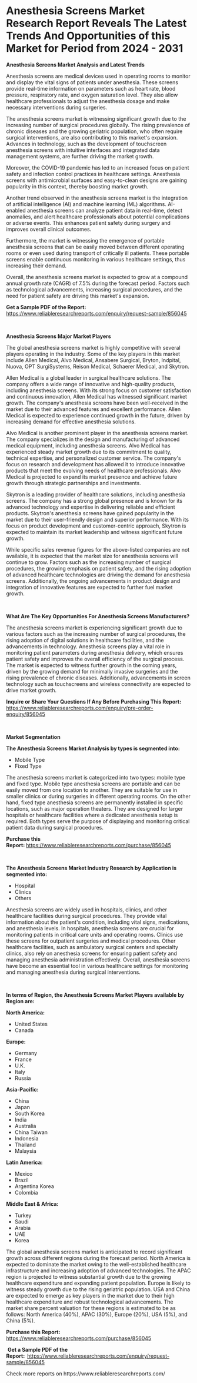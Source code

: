 <p><h1>Anesthesia Screens Market Research Report Reveals The Latest Trends And Opportunities of this Market for Period from 2024 - 2031</h1></p><p><strong>Anesthesia Screens Market Analysis and Latest Trends</strong></p>
<p><p>Anesthesia screens are medical devices used in operating rooms to monitor and display the vital signs of patients under anesthesia. These screens provide real-time information on parameters such as heart rate, blood pressure, respiratory rate, and oxygen saturation level. They also allow healthcare professionals to adjust the anesthesia dosage and make necessary interventions during surgeries.</p><p>The anesthesia screens market is witnessing significant growth due to the increasing number of surgical procedures globally. The rising prevalence of chronic diseases and the growing geriatric population, who often require surgical interventions, are also contributing to this market's expansion. Advances in technology, such as the development of touchscreen anesthesia screens with intuitive interfaces and integrated data management systems, are further driving the market growth.</p><p>Moreover, the COVID-19 pandemic has led to an increased focus on patient safety and infection control practices in healthcare settings. Anesthesia screens with antimicrobial surfaces and easy-to-clean designs are gaining popularity in this context, thereby boosting market growth.</p><p>Another trend observed in the anesthesia screens market is the integration of artificial intelligence (AI) and machine learning (ML) algorithms. AI-enabled anesthesia screens can analyze patient data in real-time, detect anomalies, and alert healthcare professionals about potential complications or adverse events. This enhances patient safety during surgery and improves overall clinical outcomes.</p><p>Furthermore, the market is witnessing the emergence of portable anesthesia screens that can be easily moved between different operating rooms or even used during transport of critically ill patients. These portable screens enable continuous monitoring in various healthcare settings, thus increasing their demand.</p><p>Overall, the anesthesia screens market is expected to grow at a compound annual growth rate (CAGR) of 7.5% during the forecast period. Factors such as technological advancements, increasing surgical procedures, and the need for patient safety are driving this market's expansion.</p></p>
<p><strong>Get a Sample PDF of the Report:&nbsp;</strong> <a href="https://www.reliableresearchreports.com/enquiry/request-sample/856045">https://www.reliableresearchreports.com/enquiry/request-sample/856045</a></p>
<p>&nbsp;</p>
<p><strong>Anesthesia Screens Major Market Players</strong></p>
<p><p>The global anesthesia screens market is highly competitive with several players operating in the industry. Some of the key players in this market include Allen Medical, Alvo Medical, Ansabere Surgical, Bryton, Indpital, Nuova, OPT SurgiSystems, Reison Medical, Schaerer Medical, and Skytron.</p><p>Allen Medical is a global leader in surgical healthcare solutions. The company offers a wide range of innovative and high-quality products, including anesthesia screens. With its strong focus on customer satisfaction and continuous innovation, Allen Medical has witnessed significant market growth. The company's anesthesia screens have been well-received in the market due to their advanced features and excellent performance. Allen Medical is expected to experience continued growth in the future, driven by increasing demand for effective anesthesia solutions.</p><p>Alvo Medical is another prominent player in the anesthesia screens market. The company specializes in the design and manufacturing of advanced medical equipment, including anesthesia screens. Alvo Medical has experienced steady market growth due to its commitment to quality, technical expertise, and personalized customer service. The company's focus on research and development has allowed it to introduce innovative products that meet the evolving needs of healthcare professionals. Alvo Medical is projected to expand its market presence and achieve future growth through strategic partnerships and investments.</p><p>Skytron is a leading provider of healthcare solutions, including anesthesia screens. The company has a strong global presence and is known for its advanced technology and expertise in delivering reliable and efficient products. Skytron's anesthesia screens have gained popularity in the market due to their user-friendly design and superior performance. With its focus on product development and customer-centric approach, Skytron is expected to maintain its market leadership and witness significant future growth.</p><p>While specific sales revenue figures for the above-listed companies are not available, it is expected that the market size for anesthesia screens will continue to grow. Factors such as the increasing number of surgical procedures, the growing emphasis on patient safety, and the rising adoption of advanced healthcare technologies are driving the demand for anesthesia screens. Additionally, the ongoing advancements in product design and integration of innovative features are expected to further fuel market growth.</p></p>
<p>&nbsp;</p>
<p><strong>What Are The Key Opportunities For Anesthesia Screens Manufacturers?</strong></p>
<p><p>The anesthesia screens market is experiencing significant growth due to various factors such as the increasing number of surgical procedures, the rising adoption of digital solutions in healthcare facilities, and the advancements in technology. Anesthesia screens play a vital role in monitoring patient parameters during anesthesia delivery, which ensures patient safety and improves the overall efficiency of the surgical process. The market is expected to witness further growth in the coming years, driven by the growing demand for minimally invasive surgeries and the rising prevalence of chronic diseases. Additionally, advancements in screen technology such as touchscreens and wireless connectivity are expected to drive market growth.</p></p>
<p><strong>Inquire or Share Your Questions If Any Before Purchasing This Report:</strong> <a href="https://www.reliableresearchreports.com/enquiry/pre-order-enquiry/856045">https://www.reliableresearchreports.com/enquiry/pre-order-enquiry/856045</a></p>
<p>&nbsp;</p>
<p><strong>Market Segmentation</strong></p>
<p><strong>The Anesthesia Screens Market Analysis by types is segmented into:</strong></p>
<p><ul><li>Mobile Type</li><li>Fixed Type</li></ul></p>
<p><p>The anesthesia screens market is categorized into two types: mobile type and fixed type. Mobile type anesthesia screens are portable and can be easily moved from one location to another. They are suitable for use in smaller clinics or during surgeries in different operating rooms. On the other hand, fixed type anesthesia screens are permanently installed in specific locations, such as major operation theaters. They are designed for larger hospitals or healthcare facilities where a dedicated anesthesia setup is required. Both types serve the purpose of displaying and monitoring critical patient data during surgical procedures.</p></p>
<p><strong>Purchase this Report:&nbsp;</strong><a href="https://www.reliableresearchreports.com/purchase/856045">https://www.reliableresearchreports.com/purchase/856045</a></p>
<p>&nbsp;</p>
<p><strong>The Anesthesia Screens Market Industry Research by Application is segmented into:</strong></p>
<p><ul><li>Hospital</li><li>Clinics</li><li>Others</li></ul></p>
<p><p>Anesthesia screens are widely used in hospitals, clinics, and other healthcare facilities during surgical procedures. They provide vital information about the patient's condition, including vital signs, medications, and anesthesia levels. In hospitals, anesthesia screens are crucial for monitoring patients in critical care units and operating rooms. Clinics use these screens for outpatient surgeries and medical procedures. Other healthcare facilities, such as ambulatory surgical centers and specialty clinics, also rely on anesthesia screens for ensuring patient safety and managing anesthesia administration effectively. Overall, anesthesia screens have become an essential tool in various healthcare settings for monitoring and managing anesthesia during surgical interventions.</p></p>
<p>&nbsp;</p>
<p><strong>In terms of Region, the Anesthesia Screens Market Players available by Region are:</strong></p>
<p>
    <p> <strong> North America: </strong>
        <ul>
            <li>United States</li>
            <li>Canada</li>
        </ul>
        </p> 
    <p> <strong> Europe: </strong>
        <ul>
            <li>Germany</li>
            <li>France</li>
            <li>U.K.</li>
            <li>Italy</li>
            <li>Russia</li>
        </ul>
        </p> 
    <p> <strong> Asia-Pacific: </strong>
        <ul>
            <li>China</li>
            <li>Japan</li>
            <li>South Korea</li>
            <li>India</li>
            <li>Australia</li>
            <li>China Taiwan</li>
            <li>Indonesia</li>
            <li>Thailand</li>
            <li>Malaysia</li>
        </ul>
        </p> 
    <p> <strong> Latin America: </strong>
        <ul>
            <li>Mexico</li>
            <li>Brazil</li>
            <li>Argentina Korea</li>
            <li>Colombia</li>
        </ul>
        </p> 
    <p> <strong> Middle East & Africa: </strong>
        <ul>
            <li>Turkey</li>
            <li>Saudi</li>
            <li>Arabia</li>
            <li>UAE</li>
            <li>Korea</li>
        </ul>
    </p>
    </p>
<p><p>The global anesthesia screens market is anticipated to record significant growth across different regions during the forecast period. North America is expected to dominate the market owing to the well-established healthcare infrastructure and increasing adoption of advanced technologies. The APAC region is projected to witness substantial growth due to the growing healthcare expenditure and expanding patient population. Europe is likely to witness steady growth due to the rising geriatric population. USA and China are expected to emerge as key players in the market due to their high healthcare expenditure and robust technological advancements. The market share percent valuation for these regions is estimated to be as follows: North America (40%), APAC (30%), Europe (20%), USA (5%), and China (5%).</p></p>
<p><strong>Purchase this Report: </strong><a href="https://www.reliableresearchreports.com/purchase/856045">https://www.reliableresearchreports.com/purchase/856045</a></p>
<p>&nbsp;<strong>Get a Sample PDF of the Report:&nbsp;&nbsp;</strong><a href="https://www.reliableresearchreports.com/enquiry/request-sample/856045">https://www.reliableresearchreports.com/enquiry/request-sample/856045</a></p>
<p><strong></strong></p>
<p>Check more reports on https://www.reliableresearchreports.com/</p>